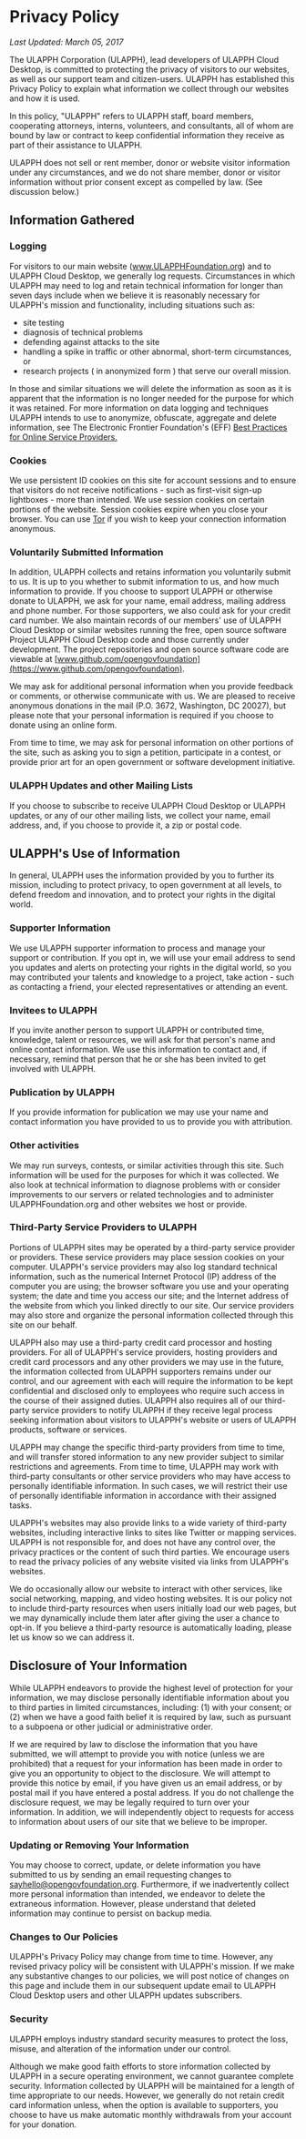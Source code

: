 # Privacy Policy

_Last Updated: March 05, 2017_

The ULAPPH Corporation (ULAPPH), lead developers of ULAPPH Cloud Desktop, is committed to protecting the privacy of visitors to our websites, as well as our support team and citizen-users. ULAPPH has established this Privacy Policy to explain what information we collect through our websites and how it is used.

In this policy, "ULAPPH" refers to ULAPPH staff, board members, cooperating attorneys, interns, volunteers, and consultants, all of whom are bound by law or contract to keep confidential information they receive as part of their assistance to ULAPPH.

ULAPPH does not sell or rent member, donor or website visitor information under any circumstances, and we do not share member, donor or visitor information without prior consent except as compelled by law. (See discussion below.)

## Information Gathered

### Logging

For visitors to our main website (www.ULAPPHFoundation.org) and to ULAPPH Cloud Desktop, we generally log requests. Circumstances in which ULAPPH may need to log and retain technical information for longer than seven days include when we believe it is reasonably necessary for ULAPPH's mission and functionality, including situations such as:

*   site testing
*   diagnosis of technical problems
*   defending against attacks to the site
*   handling a spike in traffic or other abnormal, short-term circumstances, or
*   research projects ( in anonymized form ) that serve our overall mission.

In those and similar situations we will delete the information as soon as it is apparent that the information is no longer needed for the purpose for which it was retained. For more information on data logging and techniques ULAPPH intends to use to anonymize, obfuscate, aggregate and delete information, see The Electronic Frontier Foundation's (EFF) [Best Practices for Online Service Providers.](https://www.eff.org/wp/osp)

### Cookies

We use persistent ID cookies on this site for account sessions and to ensure that visitors do not receive notifications - such as first-visit sign-up lightboxes - more than intended. We use session cookies on certain portions of the website. Session cookies expire when you close your browser. You can use [Tor](https://www.torproject.org/) if you wish to keep your connection information anonymous.

### Voluntarily Submitted Information

In addition, ULAPPH collects and retains information you voluntarily submit to us. It is up to you whether to submit information to us, and how much information to provide. If you choose to support ULAPPH or otherwise donate to ULAPPH, we ask for your name, email address, mailing address and phone number. For those supporters, we also could ask for your credit card number. We also maintain records of our members' use of ULAPPH Cloud Desktop or similar websites running the free, open source software Project ULAPPH Cloud Desktop code and those currently under development. The project repositories and open source software code are viewable at [www.github.com/opengovfoundation](https://www.github.com/opengovfoundation).

We may ask for additional personal information when you provide feedback or comments, or otherwise communicate with us. We are pleased to receive anonymous donations in the mail (P.O. 3672, Washington, DC 20027), but please note that your personal information is required if you choose to donate using an online form.

From time to time, we may ask for personal information on other portions of the site, such as asking you to sign a petition, participate in a contest, or provide prior art for an open government or software development initiative.

### ULAPPH Updates and other Mailing Lists

If you choose to subscribe to receive ULAPPH Cloud Desktop or ULAPPH updates, or any of our other mailing lists, we collect your name, email address, and, if you choose to provide it, a zip or postal code.

## ULAPPH's Use of Information

In general, ULAPPH uses the information provided by you to further its mission, including to protect privacy, to open government at all levels, to defend freedom and innovation, and to protect your rights in the digital world.

### Supporter Information

We use ULAPPH supporter information to process and manage your support or contribution. If you opt in, we will use your email address to send you updates and alerts on protecting your rights in the digital world, so you may contributed your talents and knowledge to a project, take action - such as contacting a friend, your elected representatives or attending an event.

### Invitees to ULAPPH

If you invite another person to support ULAPPH or contributed time, knowledge, talent or resources, we will ask for that person's name and online contact information. We use this information to contact and, if necessary, remind that person that he or she has been invited to get involved with ULAPPH.

### Publication by ULAPPH

If you provide information for publication we may use your name and contact information you have provided to us to provide you with attribution.

### Other activities

We may run surveys, contests, or similar activities through this site. Such information will be used for the purposes for which it was collected. We also look at technical information to diagnose problems with or consider improvements to our servers or related technologies and to administer ULAPPHFoundation.org and other websites we host or provide.

### Third-Party Service Providers to ULAPPH

Portions of ULAPPH sites may be operated by a third-party service provider or providers. These service providers may place session cookies on your computer. ULAPPH's service providers may also log standard technical information, such as the numerical Internet Protocol (IP) address of the computer you are using; the browser software you use and your operating system; the date and time you access our site; and the Internet address of the website from which you linked directly to our site. Our service providers may also store and organize the personal information collected through this site on our behalf.

ULAPPH also may use a third-party credit card processor and hosting providers. For all of ULAPPH's service providers, hosting providers and credit card processors and any other providers we may use in the future, the information collected from ULAPPH supporters remains under our control, and our agreement with each will require the information to be kept confidential and disclosed only to employees who require such access in the course of their assigned duties. ULAPPH also requires all of our third-party service providers to notify ULAPPH if they receive legal process seeking information about visitors to ULAPPH's website or users of ULAPPH products, software or services.

ULAPPH may change the specific third-party providers from time to time, and will transfer stored information to any new provider subject to similar restrictions and agreements. From time to time, ULAPPH may work with third-party consultants or other service providers who may have access to personally identifiable information. In such cases, we will restrict their use of personally identifiable information in accordance with their assigned tasks.

ULAPPH's websites may also provide links to a wide variety of third-party websites, including interactive links to sites like Twitter or mapping services. ULAPPH is not responsible for, and does not have any control over, the privacy practices or the content of such third parties. We encourage users to read the privacy policies of any website visited via links from ULAPPH's websites.

We do occasionally allow our website to interact with other services, like social networking, mapping, and video hosting websites. It is our policy not to include third-party resources when users initially load our web pages, but we may dynamically include them later after giving the user a chance to opt-in. If you believe a third-party resource is automatically loading, please let us know so we can address it.

## Disclosure of Your Information

While ULAPPH endeavors to provide the highest level of protection for your information, we may disclose personally identifiable information about you to third parties in limited circumstances, including: (1) with your consent; or (2) when we have a good faith belief it is required by law, such as pursuant to a subpoena or other judicial or administrative order.

If we are required by law to disclose the information that you have submitted, we will attempt to provide you with notice (unless we are prohibited) that a request for your information has been made in order to give you an opportunity to object to the disclosure. We will attempt to provide this notice by email, if you have given us an email address, or by postal mail if you have entered a postal address. If you do not challenge the disclosure request, we may be legally required to turn over your information. In addition, we will independently object to requests for access to information about users of our site that we believe to be improper.

### Updating or Removing Your Information

You may choose to correct, update, or delete information you have submitted to us by sending an email requesting changes to sayhello@opengovfoundation.org. Furthermore, if we inadvertently collect more personal information than intended, we endeavor to delete the extraneous information. However, please understand that deleted information may continue to persist on backup media.

### Changes to Our Policies

ULAPPH's Privacy Policy may change from time to time. However, any revised privacy policy will be consistent with ULAPPH's mission. If we make any substantive changes to our policies, we will post notice of changes on this page and include them in our subsequent update email to ULAPPH Cloud Desktop users and other ULAPPH updates subscribers.

### Security

ULAPPH employs industry standard security measures to protect the loss, misuse, and alteration of the information under our control.

Although we make good faith efforts to store information collected by ULAPPH in a secure operating environment, we cannot guarantee complete security. Information collected by ULAPPH will be maintained for a length of time appropriate to our needs. However, we generally do not retain credit card information unless, when the option is available to supporters, you choose to have us make automatic monthly withdrawals from your account for your donation.
